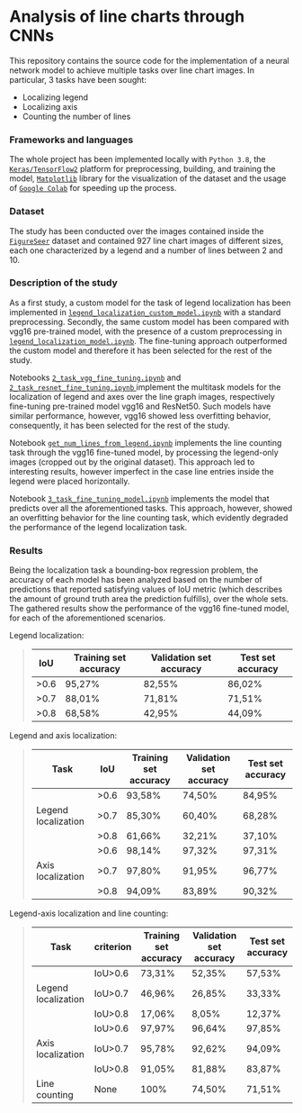 # Analysis of line charts through CNNs
This repository contains the source code for the implementation of a neural network model to achieve multiple tasks over line chart images. In particular, 3 tasks have been sought:
- Localizing legend
- Localizing axis
- Counting the number of lines

### Frameworks and languages
The whole project has been implemented locally with `Python 3.8`, the [`Keras/TensorFlow2`](https://www.tensorflow.org/) platform for preprocessing, building, and training the model, [`Matplotlib`](https://matplotlib.org/) library for the visualization of the dataset and the usage of [`Google Colab`](https://colab.research.google.com/) for speeding up the process.

### Dataset
The study has been conducted over the images contained inside the [`FigureSeer`](https://prior.allenai.org/projects/figureseer) dataset and contained 927 line chart images of different sizes, each one characterized by a legend and a number of lines between 2 and 10.

### Description of the study
As a first study, a custom model for the task of legend localization has been implemented in [`legend_localization_custom_model.ipynb`](https://github.com/LeoGori/line_chart_analysis/blob/main/legend_localization_custom_model.ipynb) with a standard preprocessing. Secondly, the same custom model has been compared with vgg16 pre-trained model, with the presence of a custom preprocessing in [`legend_localization_model.ipynb`](https://github.com/LeoGori/line_chart_analysis/blob/main/legend_localization_model.ipynb). The fine-tuning approach outperformed the custom model and therefore it has been selected for the rest of the study.

Notebooks [`2_task_vgg_fine_tuning.ipynb`](https://github.com/LeoGori/line_chart_analysis/blob/main/2_task_vgg_fine_tuning.ipynb) and [`2_task_resnet_fine_tuning.ipynb` ](https://github.com/LeoGori/line_chart_analysis/blob/main/2_task_resnet_fine_tuning.ipynb) implement the multitask models for the localization of legend and axes over the line graph images, respectively fine-tuning pre-trained model vgg16 and ResNet50. Such models have similar performance, however, vgg16 showed less overfitting behavior, consequently, it has been selected for the rest of the study.

Notebook [`get_num_lines_from_legend.ipynb`](https://github.com/LeoGori/line_chart_analysis/blob/main/get_num_lines_from_legend.ipynb) implements the line counting task through the vgg16 fine-tuned model, by processing the legend-only images (cropped out by the original dataset). This approach led to interesting results, however imperfect in the case line entries inside the legend were placed horizontally.

Notebook [`3_task_fine_tuning_model.ipynb`](https://github.com/LeoGori/line_chart_analysis/blob/main/3_task_fine_tuning_model.ipynb) implements the model that predicts over all the aforementioned tasks. This approach, however, showed an overfitting behavior for the line counting task, which evidently degraded the performance of the legend localization task.

### Results
Being the localization task a bounding-box regression problem, the accuracy of each model has been analyzed based on the number of predictions that reported satisfying values of IoU metric (which describes the amount of ground truth area the prediction fulfills), over the whole sets. The gathered results show the performance of the vgg16 fine-tuned model, for each of the aforementioned scenarios.

Legend localization:
>    | IoU  | Training set accuracy | Validation set accuracy | Test set accuracy |
>    |------|-----------------------|-------------------------|-------------------|
>    | >0.6 | 95,27%                | 82,55%                  | 86,02%            |
>    | >0.7 | 88,01%                | 71,81%                  | 71,51%            |
>    | >0.8 | 68,58%                | 42,95%                  | 44,09%            |


Legend and axis localization:
>| Task                | IoU  | Training set accuracy | Validation set accuracy | Test set accuracy |
>|---------------------|------|-----------------------|-------------------------|-------------------|
>|                     | >0.6 | 93,58%                | 74,50%                  | 84,95%            |
>| Legend localization | >0.7 | 85,30%                | 60,40%                  | 68,28%            |
>|                     | >0.8 | 61,66%                | 32,21%                  | 37,10%            |
>|                     | >0.6 | 98,14%                | 97,32%                  | 97,31%            |
>| Axis localization   | >0.7 | 97,80%                | 91,95%                  | 96,77%            |
>|                     | >0.8 | 94,09%                | 83,89%                  | 90,32%            |

Legend-axis localization and line counting:
>| Task                | criterion | Training set accuracy | Validation set accuracy | Test set accuracy |
>|---------------------|-----------|-----------------------|-------------------------|-------------------|
>|                     | IoU>0.6   | 73,31%                | 52,35%                  | 57,53%            |
>| Legend localization | IoU>0.7   | 46,96%                | 26,85%                  | 33,33%            |
>|                     | IoU>0.8   | 17,06%                | 8,05%                   | 12,37%            |
>|                     | IoU>0.6   | 97,97%                | 96,64%                  | 97,85%            |
>| Axis localization   | IoU>0.7   | 95,78%                | 92,62%                  | 94,09%            |
>|                     | IoU>0.8   | 91,05%                | 81,88%                  | 83,87%            |
>| Line counting       | None      | 100%                  | 74,50%                  | 71,51%            |

